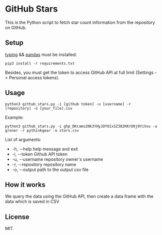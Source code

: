 # GitHub Stars

This is the Python script to fetch star count information from the repository
on GitHub.

## Setup

[typing](https://docs.python.org/3/library/typing.html) &&
[pandas](https://pandas.pydata.org) must be installed:

```
pip3 install -r requirements.txt
```

Besides, you must get the token to access GitHub API at full limit
(Settings -> Personal access tokens).

## Usage

```
python3 github_stars.py -i [github token] -u [username] -r [repository] -o [your_file].csv
```

Example:

```
python3 github_stars.py -i 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 -u groner -r pythinkgear -o stars.csv
```

List of arguments:

* -h, --help       help message and exit
* -i, --token      Github API token
* -u, --username   repository owner's username
* -r, --repository repository name
* -o, --output     path to the output csv file

## How it works

We query the data using the GitHub API, then create a data frame with the data which is saved in CSV

## License

MIT.
